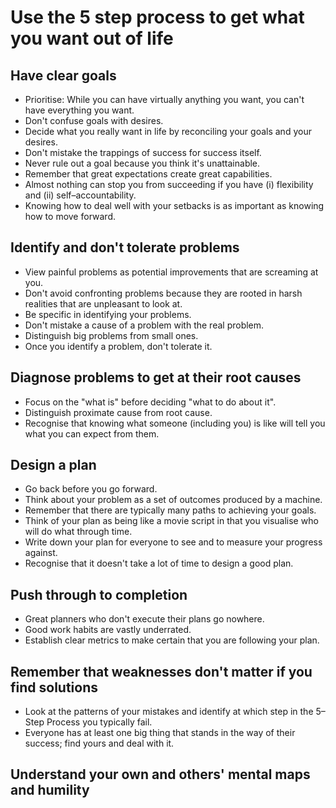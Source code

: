 # Use the 5 step process to get what you want out of life

## Have clear goals

* Prioritise: While you can have virtually anything you want, you can't have
  everything you want.
* Don't confuse goals with desires.
* Decide what you really want in life by reconciling your goals and your
  desires.
* Don't mistake the trappings of success for success itself.
* Never rule out a goal because you think it's unattainable.
* Remember that great expectations create great capabilities.
* Almost nothing can stop you from succeeding if you have (i) flexibility and
  (ii) self–accountability.
* Knowing how to deal well with your setbacks is as important as knowing how to
  move forward.

## Identify and don't tolerate problems

* View painful problems as potential improvements that are screaming at you.
* Don't avoid confronting problems because they are rooted in harsh realities
  that are unpleasant to look at.
* Be specific in identifying your problems.
* Don't mistake a cause of a problem with the real problem.
* Distinguish big problems from small ones.
* Once you identify a problem, don't tolerate it.

## Diagnose problems to get at their root causes

* Focus on the "what is" before deciding "what to do about it".
* Distinguish proximate cause from root cause.
* Recognise that knowing what someone (including you) is like will tell you
  what you can expect from them.

## Design a plan

* Go back before you go forward.
* Think about your problem as a set of outcomes produced by a machine.
* Remember that there are typically many paths to achieving your goals.
* Think of your plan as being like a movie script in that you visualise who
  will do what through time.
* Write down your plan for everyone to see and to measure your progress
  against.
* Recognise that it doesn't take a lot of time to design a good plan.

## Push through to completion

* Great planners who don't execute their plans go nowhere.
* Good work habits are vastly underrated.
* Establish clear metrics to make certain that you are following your plan.

## Remember that weaknesses don't matter if you find solutions

* Look at the patterns of your mistakes and identify at which step in the
  5–Step Process you typically fail.
* Everyone has at least one big thing that stands in the way of their success;
  find yours and deal with it.

## Understand your own and others' mental maps and humility

